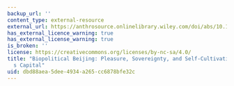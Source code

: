 ```yaml
---
backup_url: ''
content_type: external-resource
external_url: https://anthrosource.onlinelibrary.wiley.com/doi/abs/10.1525/can.2005.20.3.303
has_external_licence_warning: true
has_external_license_warning: true
is_broken: ''
license: https://creativecommons.org/licenses/by-nc-sa/4.0/
title: "Biopolitical Beijing: Pleasure, Sovereignty, and Self-Cultivation in China\u2019\
  s Capital"
uid: dbd88aea-5dee-4934-a265-cc6878bfe32c
---
```

